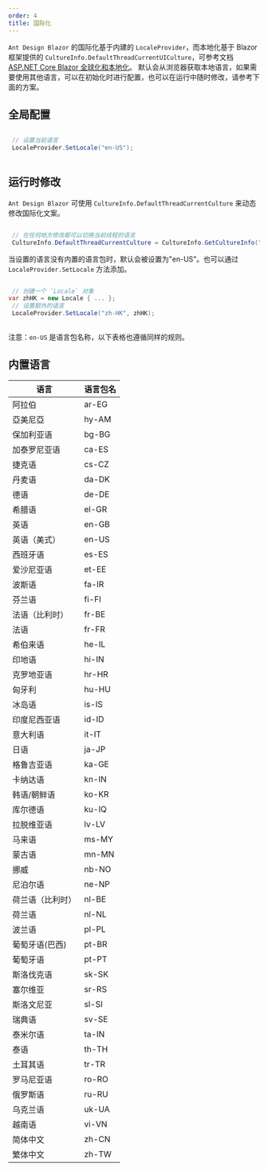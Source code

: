 ```yaml
---
order: 4
title: 国际化
---
```


`Ant Design Blazor` 的国际化基于内建的 `LocaleProvider`，而本地化基于 Blazor 框架提供的 `CultureInfo.DefaultThreadCurrentUICulture`，可参考文档 [ASP.NET Core Blazor 全球化和本地化](https://docs.microsoft.com/zh-cn/aspnet/core/blazor/globalization-localization?view=aspnetcore-3.1#localization)。
默认会从浏览器获取本地语言，如果需要使用其他语言，可以在初始化时进行配置，也可以在运行中随时修改，请参考下面的方案。

## 全局配置

```csharp

 // 设置当前语言
 LocaleProvider.SetLocale("en-US");
 
```

## 运行时修改

`Ant Design Blazor` 可使用 `CultureInfo.DefaultThreadCurrentCulture` 来动态修改国际化文案。

```csharp

 // 在任何地方修改都可以切换当前线程的语言
 CultureInfo.DefaultThreadCurrentCulture = CultureInfo.GetCultureInfo("en-US");

```

当设置的语言没有内置的语言包时，默认会被设置为"en-US"。也可以通过 `LocaleProvider.SetLocale` 方法添加。

```csharp

 // 创建一个 `Locale` 对象
var zhHK = new Locale { ... };
 // 设置额外的语言
 LocaleProvider.SetLocale("zh-HK", zhHK);
 
```

注意：`en-US` 是语言包名称，以下表格也遵循同样的规则。

## 内置语言

| 语言             | 语言包名 |
| ---------------- | ------ |
| 阿拉伯           | ar-EG  |
| 亞美尼亞         | hy-AM  |
| 保加利亚语       | bg-BG  |
| 加泰罗尼亚语     | ca-ES  |
| 捷克语           | cs-CZ  |
| 丹麦语             | da-DK    |
| 德语             | de-DE  |
| 希腊语           | el-GR  |
| 英语             | en-GB  |
| 英语（美式）     | en-US  |
| 西班牙语         | es-ES  |
| 爱沙尼亚语       | et-EE  |
| 波斯语           | fa-IR  |
| 芬兰语           | fi-FI  |
| 法语（比利时）   | fr-BE  |
| 法语             | fr-FR  |
| 希伯来语         | he-IL  |
| 印地语           | hi-IN  |
| 克罗地亚语       | hr-HR  |
| 匈牙利           | hu-HU  |
| 冰岛语           | is-IS  |
| 印度尼西亚语     | id-ID  |
| 意大利语         | it-IT  |
| 日语             | ja-JP  |
| 格鲁吉亚语       | ka-GE  |
| 卡纳达语         | kn-IN  |
| 韩语/朝鲜语      | ko-KR  |
| 库尔德语         | ku-IQ |
| 拉脱维亚语       | lv-LV    |
| 马来语          | ms-MY |
| 蒙古语             | mn-MN    |
| 挪威             | nb-NO  |
| 尼泊尔语         | ne-NP  |
| 荷兰语（比利时） | nl-BE  |
| 荷兰语           | nl-NL  |
| 波兰语           | pl-PL  |
| 葡萄牙语(巴西)   | pt-BR  |
| 葡萄牙语         | pt-PT  |
| 斯洛伐克语       | sk-SK  |
| 塞尔维亚         | sr-RS  |
| 斯洛文尼亚       | sl-SI  |
| 瑞典语           | sv-SE  |
| 泰米尔语         | ta-IN  |
| 泰语             | th-TH  |
| 土耳其语         | tr-TR  |
| 罗马尼亚语       | ro-RO  |
| 俄罗斯语         | ru-RU  |
| 乌克兰语         | uk-UA  |
| 越南语           | vi-VN  |
| 简体中文         | zh-CN  |
| 繁体中文         | zh-TW  |

